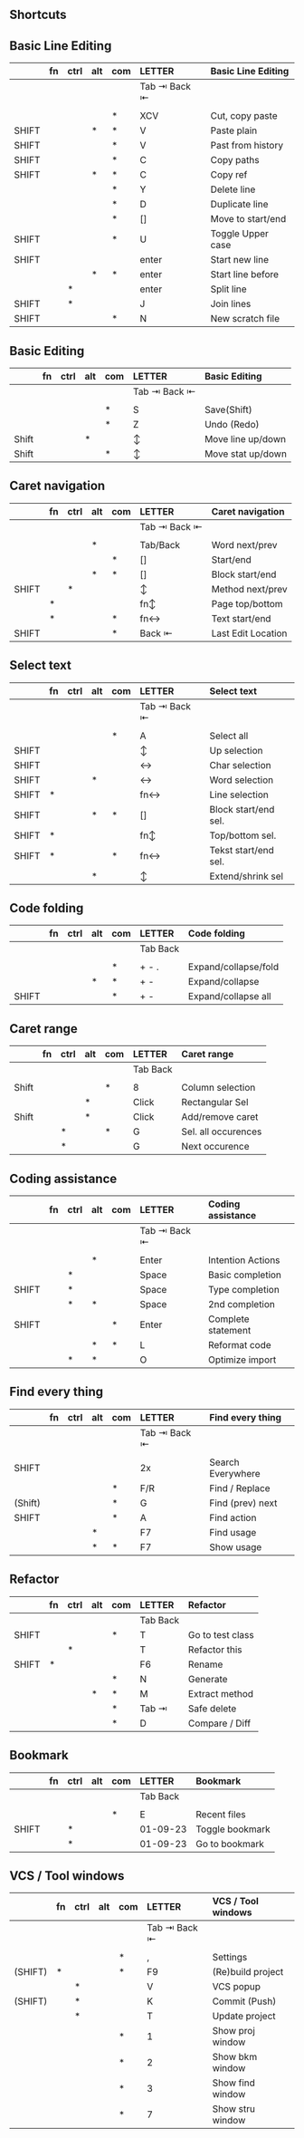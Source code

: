 ## Shortcuts

## Basic Line Editing
| | fn | ctrl | alt | com | LETTER | Basic Line Editing |
|:------|:----|:-----|:----|:----|:-------------|:-------------------|
| | | | | | Tab ⇥ Back ⇤ | |
| | | | | | | |
| | | | | * | XCV | Cut, copy paste |
| SHIFT | | | * | * | V | Paste plain |
| SHIFT | | | | * | V | Past from history |
| SHIFT | | | | * | C | Copy paths |
| SHIFT | | | * | * | C | Copy ref |
| | | | | * | Y | Delete line |
| | | | | * | D | Duplicate line |
| | | | | * | [] | Move to start/end |
| SHIFT | | | | * | U | Toggle Upper case |
| SHIFT | | | | | enter | Start new line |
| | | | * | * | enter | Start line before |
| | | * | | | enter | Split line |
| SHIFT | | * | | | J | Join lines |
| SHIFT | | | | * | N | New scratch file |

## Basic Editing
| | fn | ctrl | alt | com | LETTER | Basic Editing |
|:------|:----|:-----|:----|:----|:-------------|:------------------|
| | | | | | Tab ⇥ Back ⇤ | |
| | | | | | | |
| | | | | * | S | Save(Shift) |
| | | | | * | Z | Undo (Redo) |
| Shift | | | * | | ↕ | Move line up/down |
| Shift | | | | * | ↕ | Move stat up/down |

## Caret navigation
| | fn | ctrl | alt | com | LETTER | Caret navigation |
|:-------------------------------|:----|:-----|:----|:----|:-------------|:-------------------|
| | | | | | Tab ⇥ Back ⇤ | |
| | | | | | | |
| | | | * | | Tab/Back | Word next/prev |
| | | | | * | [] | Start/end |
| | | | * | * | [] | Block start/end |
| SHIFT | | * | | | ↕ | Method next/prev |
| | * | | | | fn↕ | Page top/bottom |
| | * | | | * | fn↔ | Text start/end |
| SHIFT | | | | * | Back ⇤ | Last Edit Location |

## Select text
| |fn|ctrl|alt|com|LETTER|Select text|
|:----|:----|:----|:----|:----|:----|:----|
| | | | | |Tab ⇥ Back ⇤| |
| | | | | | | |
| | | | |*|A|Select all|
|SHIFT| | | | |↕|Up selection|
|SHIFT| | | | |↔|Char selection|
|SHIFT| | |*| |↔|Word selection|
|SHIFT|*| | | |fn↔|Line selection|
|SHIFT| | |*|*|[]|Block start/end sel.|
|SHIFT|*| | | |fn↕|Top/bottom sel.|
|SHIFT|*| | |*|fn↔|Tekst start/end sel.|
| | | |*| |↕|Extend/shrink sel|

## Code folding
| |fn|ctrl|alt|com|LETTER|Code folding|
|:----|:----|:----|:----|:----|:----|:----|
| | | | | |Tab Back| |
| | | | | | | |
| | | | |*|+ - .|Expand/collapse/fold|
| | | |*|*|+ -|Expand/collapse|
|SHIFT| | | |*|+ - |Expand/collapse all|

## Caret range
| |fn|ctrl|alt|com|LETTER|Caret range|
|:----|:----|:----|:----|:----|:----|:----|
| | | | | |Tab Back| |
| | | | | | | |
|Shift| | | |*|8|Column selection|
| | | |*| |Click|Rectangular Sel|
|Shift| | |*| |Click|Add/remove caret|
| | |*| |*|G|Sel. all occurences|
| | |*| | |G|Next occurence|

## Coding assistance
| |fn|ctrl|alt|com|LETTER|Coding assistance|
|:----|:----|:----|:----|:----|:----|:----|
| | | | | |Tab ⇥ Back ⇤| |
| | | | | | | |
| | | |*| |Enter|Intention Actions|
| | |*| | |Space|Basic completion|
|SHIFT| |*| | |Space|Type completion|
| | |*|*| |Space|2nd completion|
|SHIFT| | | |*|Enter|Complete statement|
| | | |*|*|L|Reformat code|
| | |*|*| |O|Optimize import|

## Find every thing
| |fn|ctrl|alt|com|LETTER|Find every thing|
|:----|:----|:----|:----|:----|:----|:----|
| | | | | |Tab ⇥ Back ⇤| |
| | | | | | | |
|SHIFT| | | | |2x|Search Everywhere|
| | | | |*|F/R|Find / Replace|
|(Shift)| | | |*|G|Find (prev) next|
|SHIFT| | | |*|A|Find action|
| | | |*| |F7|Find usage|
| | | |*|*|F7|Show usage|

## Refactor
| |fn|ctrl|alt|com|LETTER|Refactor|
|:----|:----|:----|:----|:----|:----|:----|
| | | | | |Tab Back| |
|SHIFT| | | |*|T|Go to test class|
| | |*| | |T|Refactor this|
|SHIFT|*| | | |F6|Rename|
| | | | |*|N|Generate|
| | | |*|*|M|Extract method|
| | | | |*|Tab ⇥|Safe delete|
| | | | |*|D|Compare / Diff|

## Bookmark
| |fn|ctrl|alt|com|LETTER|Bookmark|
|:----|:----|:----|:----|:----|:----|:----|
| | | | | |Tab Back| |
| | | | | | | |
| | | | |*|E|Recent files|
|SHIFT| |*| | |01-09-23|Toggle bookmark|
| | |*| | |01-09-23|Go to bookmark|

## VCS / Tool windows
| |fn|ctrl|alt|com|LETTER|VCS / Tool windows|
|:----|:----|:----|:----|:----|:----|:----|
| | | | | |Tab ⇥ Back ⇤| |
| | | | | | | |
| | | | |*|,|Settings|
|(SHIFT)|*| | |*|F9|(Re)build project|
| | |*| | |V|VCS popup|
|(SHIFT)| |*| | |K|Commit (Push)|
| | |*| | |T|Update project|
| | | | |*|1|Show proj window|
| | | | |*|2|Show bkm window|
| | | | |*|3|Show find window|
| | | | |*|7|Show stru window|



